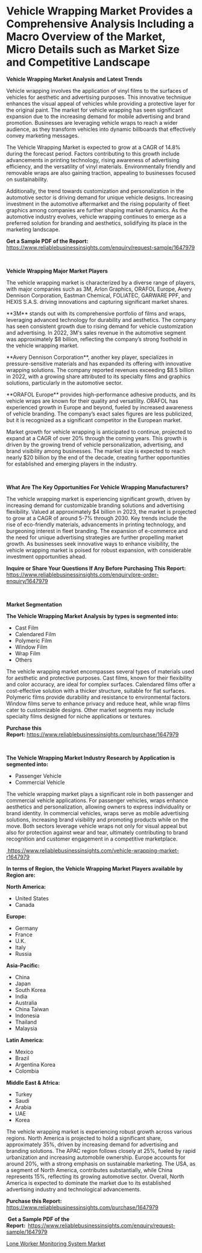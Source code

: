<p><h1>Vehicle Wrapping Market Provides a Comprehensive Analysis Including a Macro Overview of the Market, Micro Details such as Market Size and Competitive Landscape</h1></p><p><strong>Vehicle Wrapping Market Analysis and Latest Trends</strong></p>
<p><p>Vehicle wrapping involves the application of vinyl films to the surfaces of vehicles for aesthetic and advertising purposes. This innovative technique enhances the visual appeal of vehicles while providing a protective layer for the original paint. The market for vehicle wrapping has seen significant expansion due to the increasing demand for mobile advertising and brand promotion. Businesses are leveraging vehicle wraps to reach a wider audience, as they transform vehicles into dynamic billboards that effectively convey marketing messages.</p><p>The Vehicle Wrapping Market is expected to grow at a CAGR of 14.8% during the forecast period. Factors contributing to this growth include advancements in printing technology, rising awareness of advertising efficiency, and the versatility of vinyl materials. Environmentally friendly and removable wraps are also gaining traction, appealing to businesses focused on sustainability. </p><p>Additionally, the trend towards customization and personalization in the automotive sector is driving demand for unique vehicle designs. Increasing investment in the automotive aftermarket and the rising popularity of fleet graphics among companies are further shaping market dynamics. As the automotive industry evolves, vehicle wrapping continues to emerge as a preferred solution for branding and aesthetics, solidifying its place in the marketing landscape.</p></p>
<p><strong>Get a Sample PDF of the Report:&nbsp;</strong> <a href="https://www.reliablebusinessinsights.com/enquiry/request-sample/1647979?utm_campaign=2296&utm_medium=2&utm_source=Github&utm_content=ia&utm_term=09032025&utm_id=vehicle-wrapping">https://www.reliablebusinessinsights.com/enquiry/request-sample/1647979</a></p>
<p>&nbsp;</p>
<p><strong>Vehicle Wrapping Major Market Players</strong></p>
<p><p>The vehicle wrapping market is characterized by a diverse range of players, with major companies such as 3M, Arlon Graphics, ORAFOL Europe, Avery Dennison Corporation, Eastman Chemical, FOLIATEC, GARWARE PPF, and HEXIS S.A.S. driving innovations and capturing significant market shares.</p><p>**3M** stands out with its comprehensive portfolio of films and wraps, leveraging advanced technology for durability and aesthetics. The company has seen consistent growth due to rising demand for vehicle customization and advertising. In 2022, 3M's sales revenue in the automotive segment was approximately $8 billion, reflecting the company’s strong foothold in the vehicle wrapping market.</p><p>**Avery Dennison Corporation**, another key player, specializes in pressure-sensitive materials and has expanded its offering with innovative wrapping solutions. The company reported revenues exceeding $8.5 billion in 2022, with a growing share attributed to its specialty films and graphics solutions, particularly in the automotive sector.</p><p>**ORAFOL Europe** provides high-performance adhesive products, and its vehicle wraps are known for their quality and versatility. ORAFOL has experienced growth in Europe and beyond, fueled by increased awareness of vehicle branding. The company’s exact sales figures are less publicized, but it is recognized as a significant competitor in the European market.</p><p>Market growth for vehicle wrapping is anticipated to continue, projected to expand at a CAGR of over 20% through the coming years. This growth is driven by the growing trend of vehicle personalization, advertising, and brand visibility among businesses. The market size is expected to reach nearly $20 billion by the end of the decade, creating further opportunities for established and emerging players in the industry.</p></p>
<p>&nbsp;</p>
<p><strong>What Are The Key Opportunities For Vehicle Wrapping Manufacturers?</strong></p>
<p><p>The vehicle wrapping market is experiencing significant growth, driven by increasing demand for customizable branding solutions and advertising flexibility. Valued at approximately $4 billion in 2023, the market is projected to grow at a CAGR of around 5-7% through 2030. Key trends include the rise of eco-friendly materials, advancements in printing technology, and burgeoning interest in fleet branding. The expansion of e-commerce and the need for unique advertising strategies are further propelling market growth. As businesses seek innovative ways to enhance visibility, the vehicle wrapping market is poised for robust expansion, with considerable investment opportunities ahead.</p></p>
<p><strong>Inquire or Share Your Questions If Any Before Purchasing This Report:</strong> <a href="https://www.reliablebusinessinsights.com/enquiry/pre-order-enquiry/1647979?utm_campaign=2296&utm_medium=2&utm_source=Github&utm_content=ia&utm_term=09032025&utm_id=vehicle-wrapping">https://www.reliablebusinessinsights.com/enquiry/pre-order-enquiry/1647979</a></p>
<p>&nbsp;</p>
<p><strong>Market Segmentation</strong></p>
<p><strong>The Vehicle Wrapping Market Analysis by types is segmented into:</strong></p>
<p><ul><li>Cast Film</li><li>Calendared Film</li><li>Polymeric Film</li><li>Window Film</li><li>Wrap Film</li><li>Others</li></ul></p>
<p><p>The vehicle wrapping market encompasses several types of materials used for aesthetic and protective purposes. Cast films, known for their flexibility and color accuracy, are ideal for complex surfaces. Calendared films offer a cost-effective solution with a thicker structure, suitable for flat surfaces. Polymeric films provide durability and resistance to environmental factors. Window films serve to enhance privacy and reduce heat, while wrap films cater to customizable designs. Other market segments may include specialty films designed for niche applications or textures.</p></p>
<p><strong>Purchase this Report:&nbsp;</strong><a href="https://www.reliablebusinessinsights.com/purchase/1647979?utm_campaign=2296&utm_medium=2&utm_source=Github&utm_content=ia&utm_term=09032025&utm_id=vehicle-wrapping">https://www.reliablebusinessinsights.com/purchase/1647979</a></p>
<p>&nbsp;</p>
<p><strong>The Vehicle Wrapping Market Industry Research by Application is segmented into:</strong></p>
<p><ul><li>Passenger Vehicle</li><li>Commercial Vehicle</li></ul></p>
<p><p>The vehicle wrapping market plays a significant role in both passenger and commercial vehicle applications. For passenger vehicles, wraps enhance aesthetics and personalization, allowing owners to express individuality or brand identity. In commercial vehicles, wraps serve as mobile advertising solutions, increasing brand visibility and promoting products while on the move. Both sectors leverage vehicle wraps not only for visual appeal but also for protection against wear and tear, ultimately contributing to brand recognition and customer engagement in a competitive marketplace.</p></p>
<p><a href="https://www.reliablebusinessinsights.com/vehicle-wrapping-market-r1647979?utm_campaign=2296&utm_medium=2&utm_source=Github&utm_content=ia&utm_term=09032025&utm_id=vehicle-wrapping">&nbsp;https://www.reliablebusinessinsights.com/vehicle-wrapping-market-r1647979</a></p>
<p><strong>In terms of Region, the Vehicle Wrapping Market Players available by Region are:</strong></p>
<p>
    <p> <strong> North America: </strong>
        <ul>
            <li>United States</li>
            <li>Canada</li>
        </ul>
        </p> 
    <p> <strong> Europe: </strong>
        <ul>
            <li>Germany</li>
            <li>France</li>
            <li>U.K.</li>
            <li>Italy</li>
            <li>Russia</li>
        </ul>
        </p> 
    <p> <strong> Asia-Pacific: </strong>
        <ul>
            <li>China</li>
            <li>Japan</li>
            <li>South Korea</li>
            <li>India</li>
            <li>Australia</li>
            <li>China Taiwan</li>
            <li>Indonesia</li>
            <li>Thailand</li>
            <li>Malaysia</li>
        </ul>
        </p> 
    <p> <strong> Latin America: </strong>
        <ul>
            <li>Mexico</li>
            <li>Brazil</li>
            <li>Argentina Korea</li>
            <li>Colombia</li>
        </ul>
        </p> 
    <p> <strong> Middle East & Africa: </strong>
        <ul>
            <li>Turkey</li>
            <li>Saudi</li>
            <li>Arabia</li>
            <li>UAE</li>
            <li>Korea</li>
        </ul>
    </p>
    </p>
<p><p>The vehicle wrapping market is experiencing robust growth across various regions. North America is projected to hold a significant share, approximately 35%, driven by increasing demand for advertising and branding solutions. The APAC region follows closely at 25%, fueled by rapid urbanization and increasing automobile ownership. Europe accounts for around 20%, with a strong emphasis on sustainable marketing. The USA, as a segment of North America, contributes substantially, while China represents 15%, reflecting its growing automotive sector. Overall, North America is expected to dominate the market due to its established advertising industry and technological advancements.</p></p>
<p><strong>Purchase this Report: </strong><a href="https://www.reliablebusinessinsights.com/purchase/1647979?utm_campaign=2296&utm_medium=2&utm_source=Github&utm_content=ia&utm_term=09032025&utm_id=vehicle-wrapping">https://www.reliablebusinessinsights.com/purchase/1647979</a></p>
<p>&nbsp;<strong>Get a Sample PDF of the Report:&nbsp;&nbsp;</strong><a href="https://www.reliablebusinessinsights.com/enquiry/request-sample/1647979?utm_campaign=2296&utm_medium=2&utm_source=Github&utm_content=ia&utm_term=09032025&utm_id=vehicle-wrapping">https://www.reliablebusinessinsights.com/enquiry/request-sample/1647979</a></p>
<p><strong></strong></p>
<p><p><a href="https://github.com/tambraunrue691969/Market-Research-Report-List-1/blob/main/lone-worker-monitoring-system-market.md?utm_campaign=2296&utm_medium=2&utm_source=Github&utm_content=ia&utm_term=09032025&utm_id=vehicle-wrapping">Lone Worker Monitoring System Market</a></p></p>